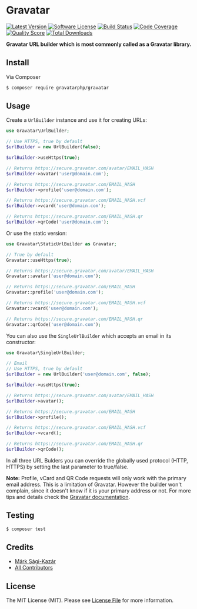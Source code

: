 # Gravatar

[![Latest Version](https://img.shields.io/github/release/gravatarphp/gravatar.svg?style=flat-square)](https://github.com/gravatarphp/gravatar/releases)
[![Software License](https://img.shields.io/badge/license-MIT-brightgreen.svg?style=flat-square)](LICENSE)
[![Build Status](https://img.shields.io/travis/gravatarphp/gravatar.svg?style=flat-square)](https://travis-ci.org/gravatarphp/gravatar)
[![Code Coverage](https://img.shields.io/scrutinizer/coverage/g/gravatarphp/gravatar.svg?style=flat-square)](https://scrutinizer-ci.com/g/gravatarphp/gravatar)
[![Quality Score](https://img.shields.io/scrutinizer/g/gravatarphp/gravatar.svg?style=flat-square)](https://scrutinizer-ci.com/g/gravatarphp/gravatar)
[![Total Downloads](https://img.shields.io/packagist/dt/gravatarphp/gravatar.svg?style=flat-square)](https://packagist.org/packages/gravatarphp/gravatar)

**Gravatar URL builder which is most commonly called as a Gravatar library.**


## Install

Via Composer

``` bash
$ composer require gravatarphp/gravatar
```


## Usage

Create a `UrlBuilder` instance and use it for creating URLs:

``` php
use Gravatar\UrlBuilder;

// Use HTTPS, true by default
$urlBuilder = new UrlBuilder(false);

$urlBuilder->useHttps(true);

// Returns https://secure.gravatar.com/avatar/EMAIL_HASH
$urlBuilder->avatar('user@domain.com');

// Returns https://secure.gravatar.com/EMAIL_HASH
$urlBuilder->profile('user@domain.com');

// Returns https://secure.gravatar.com/EMAIL_HASH.vcf
$urlBuilder->vcard('user@domain.com');

// Returns https://secure.gravatar.com/EMAIL_HASH.qr
$urlBuilder->qrCode('user@domain.com');
```

Or use the static version:

``` php
use Gravatar\StaticUrlBuilder as Gravatar;

// True by default
Gravatar::useHttps(true);

// Returns https://secure.gravatar.com/avatar/EMAIL_HASH
Gravatar::avatar('user@domain.com');

// Returns https://secure.gravatar.com/EMAIL_HASH
Gravatar::profile('user@domain.com');

// Returns https://secure.gravatar.com/EMAIL_HASH.vcf
Gravatar::vcard('user@domain.com');

// Returns https://secure.gravatar.com/EMAIL_HASH.qr
Gravatar::qrCode('user@domain.com');
```

You can also use the `SingleUrlBuilder` which accepts an email in its constructor:

``` php
use Gravatar\SingleUrlBuilder;

// Email
// Use HTTPS, true by default
$urlBuilder = new UrlBuilder('user@domain.com', false);

$urlBuilder->useHttps(true);

// Returns https://secure.gravatar.com/avatar/EMAIL_HASH
$urlBuilder->avatar();

// Returns https://secure.gravatar.com/EMAIL_HASH
$urlBuilder->profile();

// Returns https://secure.gravatar.com/EMAIL_HASH.vcf
$urlBuilder->vcard();

// Returns https://secure.gravatar.com/EMAIL_HASH.qr
$urlBuilder->qrCode();
```

In all three URL Bulders you can override the globally used protocol (HTTP, HTTPS) by setting the last parameter to
true/false.


**Note:** Profile, vCard and QR Code requests will only work with the primary email address. This is a limitation of Gravatar. However the builder won't complain, since it doesn't know if it is your primary address or not. For more tips and details check the [Gravatar documentation](http://gravatar.com/site/implement/).


## Testing

``` bash
$ composer test
```


## Credits

- [Márk Sági-Kazár](https://github.com/sagikazarmark)
- [All Contributors](https://github.com/gravatarphp/gravatar/contributors)


## License

The MIT License (MIT). Please see [License File](LICENSE) for more information.
